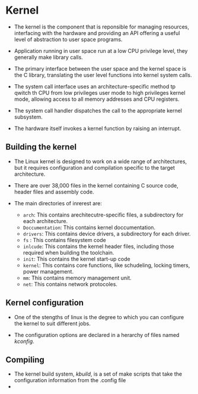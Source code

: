 # Kernel 
- The kernel is the component that is reponsible for managing resources, interfacing with the hardware and providing an API offering a useful level of abstraction to user space programs.

- Application running in user space run at a low CPU privilege level, they generally make library calls.

- The primary interface between the user space and the kernel space is the C library, translating the user level functions into kernel system calls.

- The system call interface uses an architecture-specific method tp qwitch th CPU from low privileges user mode to high privileges kernel mode, allowing access to all memory addresses and CPU registers.

- The system call  handler dispatches the call to the appropriate kernel subsystem.

- The hardware itself invokes a kernel function by raising an interrupt.

## Building the kernel 

- The Linux kernel is designed to work on a wide range of architectures, but it requires configuration and compilation specific to the target architecture.

- There are over 38,000 files in the kernel containing C source code, header files and assembly code.

- The main directories of inrerest are:  
    -  `arch`:            This contains arechitecutre-specific files, a subdirectory for each architecture.
    - `Doccumentation`:   This contains kernel doccumentation.
    - `drivers`:          This contains device drivers, a  subdirectory for each driver.  
    - `fs`     :          This contains filesystem code
    - `inlcude`:          This contains the kernel header files, including those required when building the toolchain.
    - `init`:              This contains the kernel start-up code  
    - `kernel`:           This contains core functions, like schudeling, locking timers, power management.
    - `mm`:               This contains memory management unit.
    - `net`:              This contains network protocoles.

## Kernel configuration 
- One of the stengths of linux is the degree to which you can configure the kernel to suit different jobs.

- The configuration options are declared in a herarchy of files named *kconfig*.  

## Compiling 
- The kernel build system, *kbuild*, is a set of make scripts that take the configuration information from the .config file
- 

